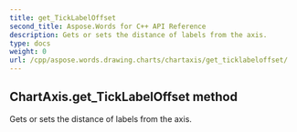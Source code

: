 ```yaml
---
title: get_TickLabelOffset
second_title: Aspose.Words for C++ API Reference
description: Gets or sets the distance of labels from the axis. 
type: docs
weight: 0
url: /cpp/aspose.words.drawing.charts/chartaxis/get_ticklabeloffset/
---
```

## ChartAxis.get_TickLabelOffset method


Gets or sets the distance of labels from the axis.

